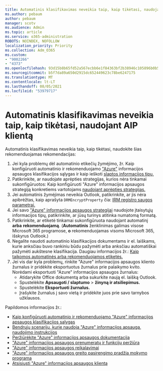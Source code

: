```yaml
---
title: Automatinis klasifikavimas neveikia taip, kaip tikėtasi, naudojant AIP klientą
ms.author: pebaum
author: pebaum
manager: scotv
ms.audience: Admin
ms.topic: article
ms.service: o365-administration
ROBOTS: NOINDEX, NOFOLLOW
localization_priority: Priority
ms.collection: Adm_O365
ms.custom:
- "9002266"
- "4373"
ms.openlocfilehash: 93d15b8b65fd52a567ecbb6e1f84363bf2b38946c105896b0b5ef41e49d16ea9
ms.sourcegitcommit: b5f7da89a650d2915dc652449623c78be6247175
ms.translationtype: MT
ms.contentlocale: lt-LT
ms.lasthandoff: 08/05/2021
ms.locfileid: "53979717"
---
```

# <a name="automatic-classification-not-behaving-as-expected-with-the-aip-client"></a>Automatinis klasifikavimas neveikia taip, kaip tikėtasi, naudojant AIP klientą

Automatinis klasifikavimas neveikia taip, kaip tikėtasi, naudokite šias rekomenduojamas rekomendacijas:

1. Jei kyla problemų dėl automatinio etikečių žymėjimo, žr. Kaip konfigūruoti automatinio ir rekomenduojamo ["Azure"](https://docs.microsoft.com/azure/information-protection/configure-policy-classification) informacijos apsaugos klasifikacijos sąlygas ir kaip ieškoti [slaptos informacijos tipų.](https://docs.microsoft.com/microsoft-365/compliance/sensitive-information-type-entity-definitions)
2. Patikrinkite, ar naudojate aprėpties strategijas, kurios nėra tinkamai sukonfigūruotos: Kaip konfigūruoti "Azure" informacijos apsaugos strategiją konkretiems vartotojams [naudojant aprėpties strategijas.](https://docs.microsoft.com/azure/information-protection/configure-policy-scope)
3. Jei automatinis žymėjimas neveikia Outlook, patikrinkite, ar jis nėra apibrėžtas, kaip aprašyta `DRMEncryptProperty` čia: [IRM registro saugos parametrai.](https://docs.microsoft.com/deployoffice/security/protect-sensitive-messages-and-documents-by-using-irm-in-office#office-2016-irm-registry-key-options)
4. Jei savo ["Azure" informacijos apsaugos strategijai](https://support.office.com/article/What-the-sensitive-information-types-look-for-fd505979-76be-4d9f-b459-abef3fc9e86b) naudojote įtaisytųjų informacijos tipų, patikrinkite, ar jūsų turinys atitinka numatomą formatą.
5. Patikrinkite, ar etiketė tinkamai sukonfigūruota naudojant automatinį **arba** **rekomenduojamą**. (**Automatinis** ženklinimas galimas visose Microsoft 365 programose, **o** rekomenduojamas visoms Microsoft 365, išskyrus Outlook.)
6. Negalite naudoti automatinio klasifikacijos dokumentams ir el. laiškams, kurie anksčiau buvo rankiniu būdu pažymėti arba anksčiau automatiškai pažymėti aukštesne klasifikacija.  Daugiau informacijos žr.: [Kaip taikomos automatinės arba rekomenduojamos etiketės.](https://docs.microsoft.com/azure/information-protection/configure-policy-classification#how-automatic-or-recommended-labels-are-applied)
7. Jei vis dar kyla problemų, rinkite "Azure" informacijos apsaugos kliento žurnalus ir pridėkite eksportuotus žurnalus prie palaikymo kvito. Norėdami eksportuoti "Azure" informacijos apsaugos žurnalus:
    - Atidarykite Office dokumentą arba sukurkite naują el. laišką Outlook.
    - Spustelėkite **Apsaugoti / slaptumo**  >  **žinyną ir atsiliepimus.**
    - Spustelėkite **Eksportuoti žurnalus.**
    - Įrašykite žurnalus į savo vietą ir pridėkite juos prie savo tarnybos užklausos.

Papildomos informacijos žr.:

- [Kaip konfigūruoti automatinio ir rekomenduojamo "Azure" informacijos apsaugos klasifikacijos sąlygas](https://docs.microsoft.com/azure/information-protection/configure-policy-classification)
- [Bendrųjų scenarijų, kurie naudoja "Azure" informacijos apsaugą, naudojimo instrukcijos](https://docs.microsoft.com/azure/information-protection/how-to-guides)
- [Peržiūrėkite "Azure" informacijos apsaugos dokumentaciją](https://docs.microsoft.com/azure/information-protection/what-is-information-protection)
- ["Azure" informacijos apsaugos prenumeratų ir funkcijų peržiūra](https://azure.microsoft.com/pricing/details/information-protection)
- ["Azure" informacijos apsaugos reikalavimai](https://docs.microsoft.com/azure/information-protection/get-started/requirements)
- ["Azure" informacijos apsaugos greito pasirengimo pradžia mokymo programa](https://docs.microsoft.com/azure/information-protection/get-started/infoprotect-quick-start-tutorial)
- [Atsisiųsti "Azure" informacijos apsaugos klientą](https://www.microsoft.com/download/details.aspx?id=53018)
